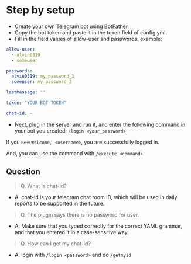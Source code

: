 # Step by setup

* Create your own Telegram bot using [BotFather](https://t.me/botFather)
* Copy the bot token and paste it in the token field of config.yml.
* Fill in the field values of allow-user and passwords. example:
```yaml
allow-user:
  - alvin0319
  - someuser

passwords:
  alvin0319: my_password_1
  someuser: my_password_2

lastMessage: ""

token: "YOUR BOT TOKEN"

chat-id: ~
```
* Next, plug in the server and run it, and enter the following command in your bot you created: `/login <your_password>`

If you see `Welcome, <username>`, you are successfully logged in.

And, you can use the command with `/execute <command>`.

## Question
> Q. What is chat-id?
* A. chat-id is your telegram chat room ID, which will be used in daily reports to be supported in the future.
> Q. The plugin says there is no password for user.
* A. Make sure that you typed correctly for the correct YAML grammar, and that you entered it in a case-sensitive way.
> Q. How can I get my chat-id?
* A. login with `/login <password>` and do `/getmyid`